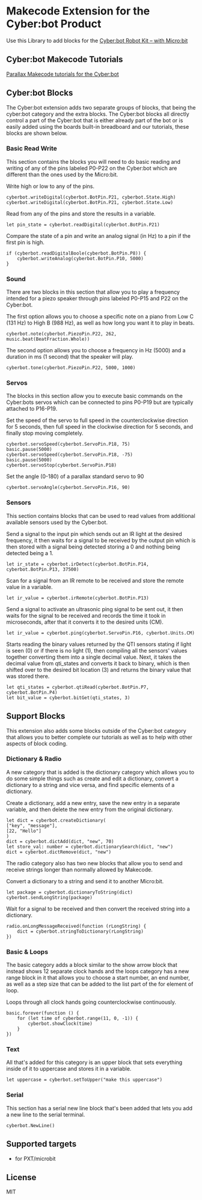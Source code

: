 # Makecode Extension for the Cyber:bot Product
Use this Library to add blocks for the [Cyber:bot Robot Kit – with Micro:bit](https://www.parallax.com/product/cyberbot-robot-kit-with-microbit/)

## Cyber:bot Makecode Tutorials
[Parallax Makecode tutorials for the Cyber:bot](https://learn.parallax.com/tutorials/robot/cyberbot/makecode-blocks-cyberbot)

## Cyber:bot Blocks
The Cyber:bot extension adds two separate groups of blocks, that being the cyber:bot category and the extra blocks. The Cyber:bot blocks all directly control a part of the Cyber:bot that is either already part of the bot or is easily added using the boards built-in breadboard and our tutorials, these blocks are shown below.

### Basic Read Write
This section contains the blocks you will need to do basic reading and writing of any of the pins labeled P0-P22 on the Cyber:bot which are different than the ones used by the Micro:bit.

Write high or low to any of the pins.
```blocks
cyberbot.writeDigital(cyberbot.BotPin.P21, cyberbot.State.High)
cyberbot.writeDigital(cyberbot.BotPin.P21, cyberbot.State.Low)
```
Read from any of the pins and store the results in a variable.
```blocks
let pin_state = cyberbot.readDigital(cyberbot.BotPin.P21)
```
Compare the state of a pin and write an analog signal (in Hz) to a pin if the first pin is high.
```blocks
if (cyberbot.readDigitalBoole(cyberbot.BotPin.P8)) {
    cyberbot.writeAnalog(cyberbot.BotPin.P10, 5000)
}
```

### Sound
There are two blocks in this section that allow you to play a frequency intended for a piezo speaker through pins labeled P0-P15 and P22 on the Cyber:bot.

The first option allows you to choose a specific note on a piano from Low C (131 Hz) to High B (988 Hz), as well as how long you want it to play in beats.
```blocks
cyberbot.note(cyberbot.PiezoPin.P22, 262, music.beat(BeatFraction.Whole))
```
The second option allows you to choose a frequency in Hz (5000) and a duration in ms (1 second) that the speaker will play.
```blocks
cyberbot.tone(cyberbot.PiezoPin.P22, 5000, 1000)
```
### Servos
The blocks in this section allow you to execute basic commands on the Cyber:bots servos which can be connected to pins P0-P19 but are typically attached to P16-P19.

Set the speed of the servo to full speed in the counterclockwise direction for 5 seconds, then full speed in the clockwise direction for 5 seconds, and finally stop moving completely.
```blocks
cyberbot.servoSpeed(cyberbot.ServoPin.P18, 75)
basic.pause(5000)
cyberbot.servoSpeed(cyberbot.ServoPin.P18, -75)
basic.pause(5000)
cyberbot.servoStop(cyberbot.ServoPin.P18)
```
Set the angle (0-180) of a parallax standard servo to 90
```blocks
cyberbot.servoAngle(cyberbot.ServoPin.P16, 90)
```

### Sensors
This section contains blocks that can be used to read values from additional available sensors used by the Cyber:bot.

Send a signal to the input pin which sends out an IR light at the desired frequency, it then waits for a signal to be received by the output pin which is then stored with a signal being detected storing a 0 and nothing being detected being a 1.
```blocks
let ir_state = cyberbot.irDetect(cyberbot.BotPin.P14, cyberbot.BotPin.P13, 37500)
```
Scan for a signal from an IR remote to be received and store the remote value in a variable.
```blocks
let ir_value = cyberbot.irRemote(cyberbot.BotPin.P13)
```
Send a signal to activate an ultrasonic ping signal to be sent out, it then waits for the signal to be received and records the time it took in microseconds, after that it converts it to the desired units (CM).
```blocks
let ir_value = cyberbot.ping(cyberbot.ServoPin.P16, cyberbot.Units.CM)
```
Starts reading the binary values returned by the QTI sensors stating if light is seen (0) or if there is no light (1), then compiling all the sensors' values together converting them into a single decimal value. Next, it takes the decimal value from qti_states and converts it back to binary, which is then shifted over to the desired bit location (3) and returns the binary value that was stored there.
```blocks
let qti_states = cyberbot.qtiRead(cyberbot.BotPin.P7, cyberbot.BotPin.P4)
let bit_value = cyberbot.bitGet(qti_states, 3)
```

## Support Blocks
This extension also adds some blocks outside of the Cyber:bot category that allows you to better complete our tutorials as well as to help with other aspects of block coding.

### Dictionary & Radio
A new category that is added is the dictionary category which allows you to do some simple things such as create and edit a dictionary, convert a dictionary to a string and vice versa, and find specific elements of a dictionary.

Create a dictionary, add a new entry, save the new entry in a separate variable, and then delete the new entry from the original dictionary.
```blocks
let dict = cyberbot.createDictionary(
["key", "message"],
[22, "Hello"]
)
dict = cyberbot.dictAdd(dict, "new", 70)
let store_val: number = cyberbot.dictionarySearch(dict, "new")
dict = cyberbot.dictRemove(dict, "new")
```
The radio category also has two new blocks that allow you to send and receive strings longer than normally allowed by Makecode.

Convert a dictionary to a string and send it to another Micro:bit.
```blocks
let package = cyberbot.dictionaryToString(dict)
cyberbot.sendLongString(package)
```
Wait for a signal to be received and then convert the received string into a dictionary.
```blocks
radio.onLongMessageReceived(function (rLongString) {
    dict = cyberbot.stringToDictionary(rLongString)
})
```

### Basic & Loops
The basic category adds a block similar to the show arrow block that instead shows 12 separate clock hands and the loops category has a new range block in it that allows you to choose a start number, an end number, as well as a step size that can be added to the list part of the for element of loop.

Loops through all clock hands going counterclockwise continuously.
```blocks
basic.forever(function () {
    for (let time of cyberbot.range(11, 0, -1)) {
        cyberbot.showClock(time)
    }
})
```

### Text
All that's added for this category is an upper block that sets everything inside of it to uppercase and stores it in a variable.
```blocks
let uppercase = cyberbot.setToUpper("make this uppercase")
```

### Serial
This section has a serial new line block that's been added that lets you add a new line to the serial terminal.
```blocks
cyberbot.NewLine()
```

## Supported targets
- for PXT/microbit

## License
MIT
